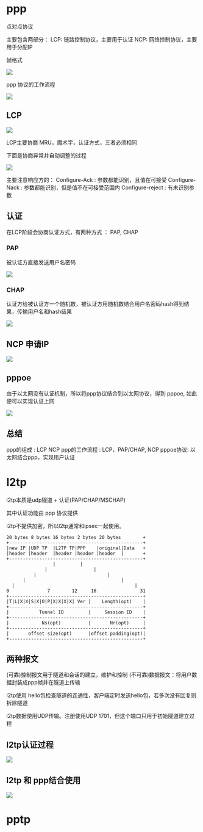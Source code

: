 # ppp
点对点协议

主要包含两部分：
LCP: 链路控制协议，主要用于认证
NCP: 网络控制协议，主要用于分配IP

帧格式

![](./pic/80.jpg)

ppp 协议的工作流程

![](./pic/81.jpg)

## LCP

![](./pic/82.jpg)

LCP主要协商 MRU，魔术字，认证方式，三者必须相同

下面是协商异常并自动调整的过程

![](./pic/83.jpg)

主要注意响应方的：
Configure-Ack : 参数都能识别，且值在可接受
Configure-Nack : 参数都能识别，但是值不在可接受范围内
Configure-reject : 有未识别参数

## 认证

在LCP阶段会协商认证方式，有两种方式 ： PAP, CHAP

### PAP

被认证方直接发送用户名密码

![](./pic/84.jpg)

### CHAP

认证方给被认证方一个随机数，被认证方用随机数结合用户名密码hash得到结果，传输用户名和hash结果

![](./pic/85.jpg)

## NCP 申请IP

![](./pic/86.jpg)

## pppoe

由于以太网没有认证机制，所以将ppp协议结合到以太网协议，得到 pppoe, 如此便可以实现认证上网

![](./pic/87.jpg)

## 总结
ppp的组成 : LCP NCP
ppp的工作流程 : LCP，PAP/CHAP, NCP
pppoe协议: 以太网结合ppp，实现用户认证

# l2tp

l2tp本质是udp隧道 + 认证(PAP/CHAP/MSCHAP)

其中认证功能由 ppp 协议提供 

l2tp不提供加密，所以l2tp通常和ipsec一起使用。

```
20 bytes 8 bytes 16 bytes 2 bytes 20 bytes        +
+-------------------------------------------------+
|new IP |UDP TP  |L2TP TP|PPP    |original|Data   +
|header |header  |header |header |header  |       +
+-------------------------------------------------+
                 |         |                       
              |                 |                  
          |                          |             
      |                                   |        
  |                                            |   
0              7        12     16                31
+-------------------------------------------------+
|T|L|X|X|S|X|O|P|X|X|X|X| Ver |    Length(opt)    |
+-------------------------------------------------+
|           Tunnel ID         |     Session ID    |
+-------------------------------------------------+
|            Ns(opt)          |       Nr(opt)     |
+-------------------------------------------------+
|       offset size(opt)      |offset padding(opt)|
+-------------------------------------------------+
```

## 两种报文 

(可靠)控制报文用于隧道和会话的建立，维护和控制
(不可靠)数据报文：将用户数据封装成ppp帧并在隧道上传输

l2tp使用 hello包检查隧道的连通性，客户端定时发送hello包，若多次没有回复则拆除隧道

l2tp数据使用UDP传输。注册使用UDP 1701，但这个端口只用于初始隧道建立过程

## l2tp认证过程

![](./pic/89.jpg)

## l2tp 和 ppp结合使用 

![](./pic/88.jpg)

# pptp
